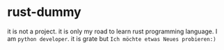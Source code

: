 # rust-dummy

it is not a project. it is only my road to learn rust programming language.
I am `python developer`. it is grate but `Ich möchte etwas Neues probieren:)`
